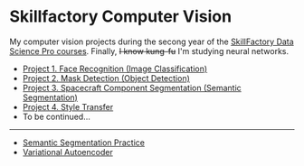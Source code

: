 # Skillfactory Computer Vision
My computer vision projects during the secong year of the [SkillFactory Data Science Pro courses](https://skillfactory.ru/data-scientist-pro). Finally, ~~I know kung-fu~~ I'm studying neural networks.

* [Project 1. Face Recognition (Image Classification)](https://github.com/DKudryavtsev/Skillfactory-CV/tree/master/CV_Project1-FaceRecognition)
* [Project 2. Mask Detection (Object Detection)](https://github.com/DKudryavtsev/Skillfactory-CV/tree/master/CV_Project2-MaskDetection)
* [Project 3. Spacecraft Component Segmentation (Semantic Segmentation)](https://github.com/DKudryavtsev/Skillfactory-CV/tree/master/CV_Project3-SpacecraftComponentSegmentation)
* [Project 4. Style Transfer](https://github.com/DKudryavtsev/Skillfactory-CV/tree/master/CV_Project4-StyleTranfer)
* To be continued...

---

* [Semantic Segmentation Practice](https://github.com/DKudryavtsev/Skillfactory-CV/tree/master/Segmentation_Practice)
* [Variational Autoencoder](https://github.com/DKudryavtsev/Skillfactory-CV/tree/master/VariationalAutoEncoder)